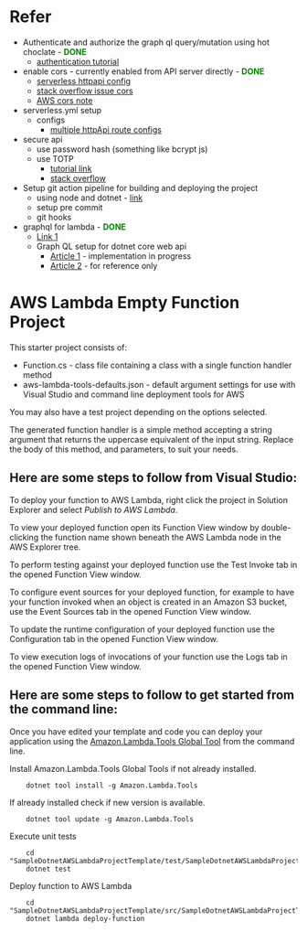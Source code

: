 # Refer
- Authenticate and authorize the graph ql query/mutation using hot choclate - <b style="color: green">DONE</b>
    - [authentication tutorial](https://medium.com/@marcinjaniak/graphql-simple-authorization-and-authentication-with-hotchocolate-11-and-asp-net-core-3-162e0a35743d)
- enable cors - currently enabled from API server directly - <b style="color: green">DONE</b>
    - [serverless httpapi config](https://www.serverless.com/framework/docs/providers/aws/events/http-api)
    - [stack overflow issue cors](https://stackoverflow.com/questions/66000642/httpapi-serverless-framework-api-gateway-cors-not-working)
    - [AWS cors note](https://docs.aws.amazon.com/apigateway/latest/developerguide/http-api-cors.html)
- serverless.yml setup
    - configs
        - [multiple httpApi route configs](https://forum.serverless.com/t/multiple-request-methods-for-a-single-httpapi-route/15721/5)
- secure api
    - use password hash (something like bcrypt js)
    - use TOTP 
      - [tutorial link](https://medium.com/techvraksh/setup-2fa-using-totp-in-your-app-347e8ff7ad4d)
      - [stack overflow](https://stackoverflow.com/questions/53413527/is-there-a-google-authenticator-api)
- Setup git action pipeline for building and deploying the project
    - using node and dotnet - [link](https://docs.github.com/en/actions/automating-builds-and-tests/building-and-testing-net)
    - setup pre commit
    - git hooks
- graphql for lambda - <b style="color: green">DONE</b>
    - [Link 1](https://dev.to/memark/running-a-graphql-api-in-net-6-on-aws-lambda-17oc)
    - Graph QL setup for dotnet core web api
        - [Article 1](https://medium.com/@TimHolzherr/creating-a-graphql-backend-in-c-how-to-get-started-with-hot-chocolate-12-in-net-6-30f0fb177c5c) - implementation in progress
        - [Article 2](https://www.c-sharpcorner.com/article/building-api-in-net-core-with-graphql2/) - for reference only

# AWS Lambda Empty Function Project

This starter project consists of:
* Function.cs - class file containing a class with a single function handler method
* aws-lambda-tools-defaults.json - default argument settings for use with Visual Studio and command line deployment tools for AWS

You may also have a test project depending on the options selected.

The generated function handler is a simple method accepting a string argument that returns the uppercase equivalent of the input string. Replace the body of this method, and parameters, to suit your needs. 

## Here are some steps to follow from Visual Studio:

To deploy your function to AWS Lambda, right click the project in Solution Explorer and select *Publish to AWS Lambda*.

To view your deployed function open its Function View window by double-clicking the function name shown beneath the AWS Lambda node in the AWS Explorer tree.

To perform testing against your deployed function use the Test Invoke tab in the opened Function View window.

To configure event sources for your deployed function, for example to have your function invoked when an object is created in an Amazon S3 bucket, use the Event Sources tab in the opened Function View window.

To update the runtime configuration of your deployed function use the Configuration tab in the opened Function View window.

To view execution logs of invocations of your function use the Logs tab in the opened Function View window.

## Here are some steps to follow to get started from the command line:

Once you have edited your template and code you can deploy your application using the [Amazon.Lambda.Tools Global Tool](https://github.com/aws/aws-extensions-for-dotnet-cli#aws-lambda-amazonlambdatools) from the command line.

Install Amazon.Lambda.Tools Global Tools if not already installed.
```
    dotnet tool install -g Amazon.Lambda.Tools
```

If already installed check if new version is available.
```
    dotnet tool update -g Amazon.Lambda.Tools
```

Execute unit tests
```
    cd "SampleDotnetAWSLambdaProjectTemplate/test/SampleDotnetAWSLambdaProjectTemplate.Tests"
    dotnet test
```

Deploy function to AWS Lambda
```
    cd "SampleDotnetAWSLambdaProjectTemplate/src/SampleDotnetAWSLambdaProjectTemplate"
    dotnet lambda deploy-function
```
